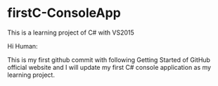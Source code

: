 # firstC-ConsoleApp
This is a learning project of C# with VS2015

Hi Human:

This is my first github commit with following Getting Started of GitHub official website and I will update my first C# console application as my learning project.
